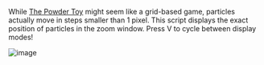 While [The Powder Toy](https://github.com/The-Powder-Toy/The-Powder-Toy) might seem like a grid-based game, particles actually move in steps smaller than 1 pixel. 
This script displays the exact position of particles in the zoom window.
Press V to cycle between display modes!

![image](https://github.com/user-attachments/assets/1cdd786d-deb4-438d-94b2-f8f3b14896d5)
